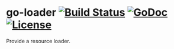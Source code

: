 # go-loader [![Build Status](https://github.com/xgfone/go-loader/actions/workflows/go.yml/badge.svg)](https://github.com/xgfone/go-loader/actions/workflows/go.yml) [![GoDoc](https://pkg.go.dev/badge/github.com/xgfone/go-loader)](https://pkg.go.dev/github.com/xgfone/go-loader) [![License](https://img.shields.io/badge/License-Apache%202.0-blue.svg?style=flat-square)](https://raw.githubusercontent.com/xgfone/go-loader/master/LICENSE)

Provide a resource loader.

